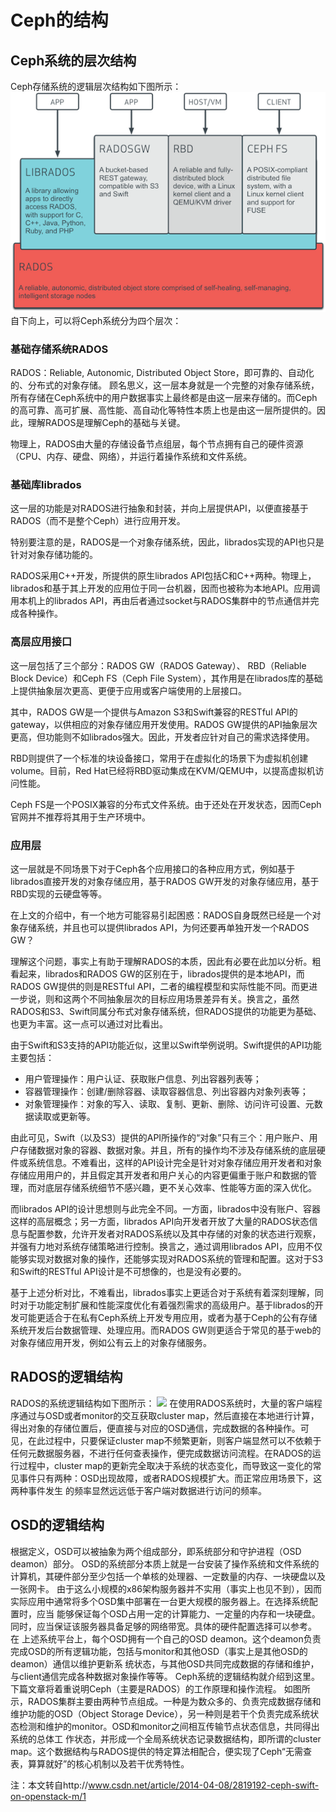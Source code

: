 # Ceph的结构
## Ceph系统的层次结构
Ceph存储系统的逻辑层次结构如下图所示：
![](pics/ceph_arch.png)
自下向上，可以将Ceph系统分为四个层次：
### 基础存储系统RADOS
RADOS：Reliable, Autonomic, Distributed Object Store，即可靠的、自动化的、分布式的对象存储。
顾名思义，这一层本身就是一个完整的对象存储系统，所有存储在Ceph系统中的用户数据事实上最终都是由这一层来存储的。而Ceph的高可靠、高可扩展、高性能、高自动化等特性本质上也是由这一层所提供的。因此，理解RADOS是理解Ceph的基础与关键。

物理上，RADOS由大量的存储设备节点组层，每个节点拥有自己的硬件资源（CPU、内存、硬盘、网络），并运行着操作系统和文件系统。

### 基础库librados 
这一层的功能是对RADOS进行抽象和封装，并向上层提供API，以便直接基于RADOS（而不是整个Ceph）进行应用开发。

特别要注意的是，RADOS是一个对象存储系统，因此，librados实现的API也只是针对对象存储功能的。

RADOS采用C++开发，所提供的原生librados API包括C和C++两种。物理上，librados和基于其上开发的应用位于同一台机器，因而也被称为本地API。应用调用本机上的librados API，再由后者通过socket与RADOS集群中的节点通信并完成各种操作。

### 高层应用接口
这一层包括了三个部分：RADOS GW（RADOS Gateway）、 RBD（Reliable Block Device）和Ceph FS（Ceph File System），其作用是在librados库的基础上提供抽象层次更高、更便于应用或客户端使用的上层接口。

其中，RADOS GW是一个提供与Amazon S3和Swift兼容的RESTful API的gateway，以供相应的对象存储应用开发使用。RADOS GW提供的API抽象层次更高，但功能则不如librados强大。因此，开发者应针对自己的需求选择使用。

RBD则提供了一个标准的块设备接口，常用于在虚拟化的场景下为虚拟机创建volume。目前，Red Hat已经将RBD驱动集成在KVM/QEMU中，以提高虚拟机访问性能。

Ceph FS是一个POSIX兼容的分布式文件系统。由于还处在开发状态，因而Ceph官网并不推荐将其用于生产环境中。

### 应用层
这一层就是不同场景下对于Ceph各个应用接口的各种应用方式，例如基于librados直接开发的对象存储应用，基于RADOS GW开发的对象存储应用，基于RBD实现的云硬盘等等。

在上文的介绍中，有一个地方可能容易引起困惑：RADOS自身既然已经是一个对象存储系统，并且也可以提供librados API，为何还要再单独开发一个RADOS GW？

理解这个问题，事实上有助于理解RADOS的本质，因此有必要在此加以分析。粗看起来，librados和RADOS GW的区别在于，librados提供的是本地API，而RADOS GW提供的则是RESTful API，二者的编程模型和实际性能不同。而更进一步说，则和这两个不同抽象层次的目标应用场景差异有关。换言之，虽然RADOS和S3、Swift同属分布式对象存储系统，但RADOS提供的功能更为基础、也更为丰富。这一点可以通过对比看出。

由于Swift和S3支持的API功能近似，这里以Swift举例说明。Swift提供的API功能主要包括：
* 用户管理操作：用户认证、获取账户信息、列出容器列表等；
* 容器管理操作：创建/删除容器、读取容器信息、列出容器内对象列表等；
* 对象管理操作：对象的写入、读取、复制、更新、删除、访问许可设置、元数据读取或更新等。

由此可见，Swift（以及S3）提供的API所操作的“对象”只有三个：用户账户、用户存储数据对象的容器、数据对象。并且，所有的操作均不涉及存储系统的底层硬件或系统信息。不难看出，这样的API设计完全是针对对象存储应用开发者和对象存储应用用户的，并且假定其开发者和用户关心的内容更偏重于账户和数据的管理，而对底层存储系统细节不感兴趣，更不关心效率、性能等方面的深入优化。 

而librados API的设计思想则与此完全不同。一方面，librados中没有账户、容器这样的高层概念；另一方面，librados API向开发者开放了大量的RADOS状态信息与配置参数，允许开发者对RADOS系统以及其中存储的对象的状态进行观察，并强有力地对系统存储策略进行控制。换言之，通过调用librados API，应用不仅能够实现对数据对象的操作，还能够实现对RADOS系统的管理和配置。这对于S3和Swift的RESTful API设计是不可想像的，也是没有必要的。 

基于上述分析对比，不难看出，librados事实上更适合对于系统有着深刻理解，同时对于功能定制扩展和性能深度优化有着强烈需求的高级用户。基于librados的开发可能更适合于在私有Ceph系统上开发专用应用，或者为基于Ceph的公有存储系统开发后台数据管理、处理应用。而RADOS GW则更适合于常见的基于web的对象存储应用开发，例如公有云上的对象存储服务。 

## RADOS的逻辑结构
RADOS的系统逻辑结构如下图所示：
![](rados.jpg)
在使用RADOS系统时，大量的客户端程序通过与OSD或者monitor的交互获取cluster map，然后直接在本地进行计算，得出对象的存储位置后，便直接与对应的OSD通信，完成数据的各种操作。可见，在此过程中，只要保证cluster map不频繁更新，则客户端显然可以不依赖于任何元数据服务器，不进行任何查表操作，便完成数据访问流程。在RADOS的运行过程中，cluster map的更新完全取决于系统的状态变化，而导致这一变化的常见事件只有两种：OSD出现故障，或者RADOS规模扩大。而正常应用场景下，这两种事件发生 的频率显然远远低于客户端对数据进行访问的频率。 

## OSD的逻辑结构
根据定义，OSD可以被抽象为两个组成部分，即系统部分和守护进程（OSD deamon）部分。 
OSD的系统部分本质上就是一台安装了操作系统和文件系统的计算机，其硬件部分至少包括一个单核的处理器、一定数量的内存、一块硬盘以及一张网卡。 
由于这么小规模的x86架构服务器并不实用（事实上也见不到），因而实际应用中通常将多个OSD集中部署在一台更大规模的服务器上。在选择系统配置时，应当 能够保证每个OSD占用一定的计算能力、一定量的内存和一块硬盘。同时，应当保证该服务器具备足够的网络带宽。具体的硬件配置选择可以参考。 
在 上述系统平台上，每个OSD拥有一个自己的OSD deamon。这个deamon负责完成OSD的所有逻辑功能，包括与monitor和其他OSD（事实上是其他OSD的deamon）通信以维护更新系 统状态，与其他OSD共同完成数据的存储和维护，与client通信完成各种数据对象操作等等。 
Ceph系统的逻辑结构就介绍到这里。下篇文章将着重说明Ceph（主要是RADOS）的工作原理和操作流程。 
如图所示，RADOS集群主要由两种节点组成。一种是为数众多的、负责完成数据存储和维护功能的OSD（Object Storage Device），另一种则是若干个负责完成系统状态检测和维护的monitor。OSD和monitor之间相互传输节点状态信息，共同得出系统的总体工 作状态，并形成一个全局系统状态记录数据结构，即所谓的cluster map。这个数据结构与RADOS提供的特定算法相配合，便实现了Ceph“无需查表，算算就好”的核心机制以及若干优秀特性。 

注：本文转自http://www.csdn.net/article/2014-04-08/2819192-ceph-swift-on-openstack-m/1